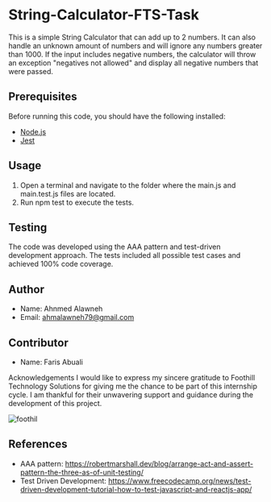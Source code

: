 # String-Calculator-FTS-Task

This is a simple String Calculator that can add up to 2 numbers. 
It can also handle an unknown amount of numbers and will ignore any numbers greater than 1000.
If the input includes negative numbers,
the calculator will throw an exception "negatives not allowed" and display all negative numbers that were passed.

## Prerequisites
Before running this code, you should have the following installed:
- [Node.js](https://nodejs.org/)
- [Jest](https://jestjs.io/)

## Usage
1. Open a terminal and navigate to the folder where the main.js and main.test.js files are located.
2. Run npm test to execute the tests.

## Testing
The code was developed using the AAA pattern and test-driven development approach.
The tests included all possible test cases and achieved 100% code coverage.

## Author
- Name: Ahnmed Alawneh
- Email: ahmalawneh79@gmail.com

## Contributor
- Name: Faris Abuali

Acknowledgements
I would like to express my sincere gratitude to Foothill Technology Solutions for giving me the chance to be part of this internship cycle.
I am thankful for their unwavering support and guidance during the development of this project.

![foothil](https://user-images.githubusercontent.com/93674478/232354515-e67d57d7-d20d-472e-937f-b909f0ef257a.jpg)

## References
- AAA pattern: https://robertmarshall.dev/blog/arrange-act-and-assert-pattern-the-three-as-of-unit-testing/
- Test Driven Development: https://www.freecodecamp.org/news/test-driven-development-tutorial-how-to-test-javascript-and-reactjs-app/
